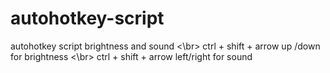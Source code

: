 # autohotkey-script
autohotkey script brightness and sound
<\br>
ctrl + shift + arrow up /down for brightness
<\br>
ctrl + shift + arrow left/right for sound
